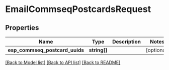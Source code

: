 # EmailCommseqPostcardsRequest

## Properties
Name | Type | Description | Notes
------------ | ------------- | ------------- | -------------
**esp_commseq_postcard_uuids** | **string[]** |  | [optional] 

[[Back to Model list]](../README.md#documentation-for-models) [[Back to API list]](../README.md#documentation-for-api-endpoints) [[Back to README]](../README.md)


